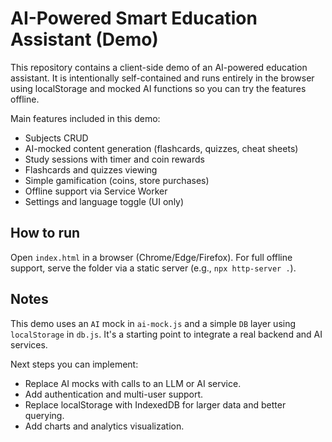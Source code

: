 # AI-Powered Smart Education Assistant (Demo)

This repository contains a client-side demo of an AI-powered education assistant. It is intentionally self-contained and runs entirely in the browser using localStorage and mocked AI functions so you can try the features offline.

Main features included in this demo:

- Subjects CRUD
- AI-mocked content generation (flashcards, quizzes, cheat sheets)
- Study sessions with timer and coin rewards
- Flashcards and quizzes viewing
- Simple gamification (coins, store purchases)
- Offline support via Service Worker
- Settings and language toggle (UI only)

How to run
-----------
Open `index.html` in a browser (Chrome/Edge/Firefox). For full offline support, serve the folder via a static server (e.g., `npx http-server .`).

Notes
-----
This demo uses an `AI` mock in `ai-mock.js` and a simple `DB` layer using `localStorage` in `db.js`. It's a starting point to integrate a real backend and AI services.

Next steps you can implement:
- Replace AI mocks with calls to an LLM or AI service.
- Add authentication and multi-user support.
- Replace localStorage with IndexedDB for larger data and better querying.
- Add charts and analytics visualization.
